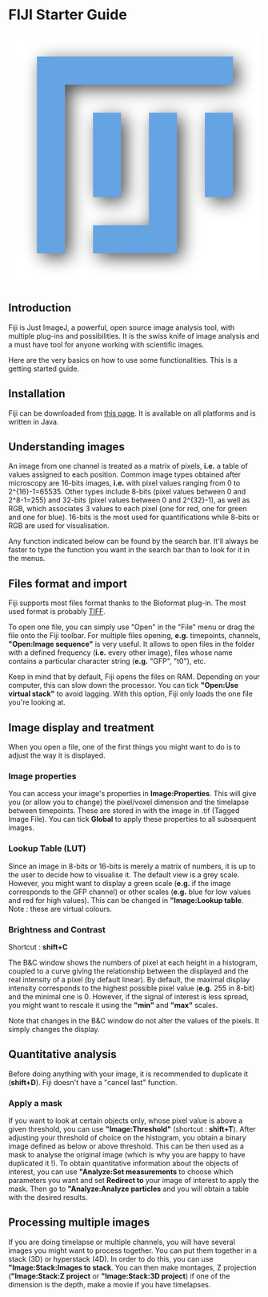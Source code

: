 # FIJI Starter Guide

![fiji](fiji-logo.png)

## Introduction

Fiji is Just ImageJ, a powerful, open source image analysis tool, with multiple plug-ins and possibilities. It is the swiss knife of image analysis and a must have tool for anyone working with scientific images.

Here are the very basics on how to use some functionalities. This is a getting started guide.

## Installation

Fiji can be downloaded from [this page](http://fiji.sc/#download). It is available on all platforms and is written in Java.

## Understanding images

An image from one channel is treated as a matrix of pixels, __i.e.__ a table of values assigned to each position. Common image types obtained after microscopy are 16-bits images, __i.e.__ with pixel values ranging from 0 to 2^{16}-1=65535. Other types include 8-bits (pixel values between 0 and 2^8-1=255) and 32-bits (pixel values between 0 and 2^{32}-1), as well as RGB, which associates 3 values to each pixel (one for red, one for green and one for blue). 16-bits is the most used for quantifications while 8-bits or RGB are used for visualisation.

Any function indicated below can be found by the search bar. It'll always be faster to type the function you want in the search bar than to look for it in the menus.

## Files format and import

Fiji supports most files format thanks to the Bioformat plug-in. The most used format is probably [TIFF](https://en.wikipedia.org/wiki/TIFF).

To open one file, you can simply use "Open" in the "File" menu or drag the file onto the Fiji toolbar. For multiple files opening, __e.g.__ timepoints, channels, **"Open:Image sequence"** is very useful. It allows to open files in the folder with a defined frequency (__i.e.__ every other image), files whose name contains a particular character string (__e.g.__ "GFP", "t0"), etc.

Keep in mind that by default, Fiji opens the files on RAM. Depending on your computer, this can slow down the processor. You can tick **"Open:Use virtual stack"** to avoid lagging. With this option, Fiji only loads the one file you're looking at.

## Image display and treatment

When you open a file, one of the first things you might want to do is to adjust the way it is displayed.

### Image properties

You can access your image's properties in **Image:Properties**. This will give you (or allow you to change) the pixel/voxel dimension and the timelapse between timepoints. These are stored in with the image in .tif (Tagged Image File). You can tick __Global__ to apply these properties to all subsequent images.

### Lookup Table (LUT)

Since an image in 8-bits or 16-bits is merely a matrix of numbers, it is up to the user to decide how to visualise it. The default view is a grey scale. However, you might want to display a green scale (__e.g.__ if the image corresponds to the GFP channel) or other scales (__e.g.__ blue for low values and red for high values). This can be changed in **"Image:Lookup table**. Note : these are virtual colours.

### Brightness and Contrast

Shortcut : __shift+C__

The B&C window shows the numbers of pixel at each height in a histogram, coupled to a curve giving the relationship between the displayed and the real intensity of a pixel (by default linear). By default, the maximal display intensity corresponds to the highest possible pixel value (__e.g.__ 255 in 8-bit) and the minimal one is 0. However, if the signal of interest is less spread, you might want to rescale it using the __"min"__ and __"max"__ scales.

Note that changes in the B&C window do not alter the values of the pixels. It simply changes the display.

## Quantitative analysis

Before doing anything with your image, it is recommended to duplicate it (__shift+D__). Fiji doesn't have a "cancel last" function.

### Apply a mask

If you want to look at certain objects only, whose pixel value is above a given threshold, you can use **"Image:Threshold"** (shortcut : __shift+T__). After adjusting your threshold of choice on the histogram, you obtain a binary image defined as below or above threshold. This can be then used as a mask to analyse the original image (which is why you are happy to have duplicated it !). To obtain quantitative information about the objects of interest, you can use **"Analyze:Set measurements** to choose which parameters you want and set __Redirect to__ your image of interest to apply the mask. Then go to **"Analyze:Analyze particles** and you will obtain a table with the desired results.

## Processing multiple images

If you are doing timelapse or multiple channels, you will have several images you might want to process together. You can put them together in a stack (3D) or hyperstack (4D). In order to do this, you can use **"Image:Stack:Images to stack**. You can then make montages, Z projection (**"Image:Stack:Z project** or **"Image:Stack:3D project**) if one of the dimension is the depth, make a movie if you have timelapses.
